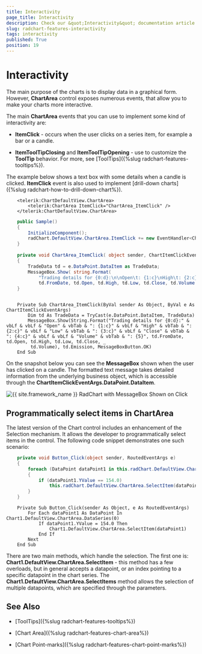 ```yaml
---
title: Interactivity
page_title: Interactivity
description: Check our &quot;Interactivity&quot; documentation article for the RadChart {{ site.framework_name }} control.
slug: radchart-features-interactivity
tags: interactivity
published: True
position: 19
---
```


# Interactivity



The main purpose of the charts is to display data in a graphical form. However, __ChartArea__ control exposes numerous events, that allow you to make your charts more interactive. 

The main __ChartArea__ events that you can use to implement some kind of interactivity are:

* __ItemClick__ - occurs when the user clicks on a series item, for example a bar or a candle. 


* __ItemToolTipClosing__ and __ItemToolTipOpening__ - use to customize the __ToolTip__ behavior. For more, see [ToolTips]({%slug radchart-features-tooltips%}).

The example below shows a text box with some details when a candle is clicked. __ItemClick__ event is also used to implement [drill-down charts]({%slug radchart-how-to-drill-down-chart%}).



```XAML
	<telerik:ChartDefaultView.ChartArea>
	    <telerik:ChartArea ItemClick="ChartArea_ItemClick" />
	</telerik:ChartDefaultView.ChartArea>
```





```C#
	public Sample()
	{       
	    InitializeComponent();
	    radChart.DefaultView.ChartArea.ItemClick += new EventHandler<ChartItemClickEventArgs>( ChartArea_ItemClick );
	}
	
	private void ChartArea_ItemClick( object sender, ChartItemClickEventArgs e )
	{
	    TradeData td = e.DataPoint.DataItem as TradeData;
	    MessageBox.Show( string.Format( 
	        "Trading details for {0:d}:\n\nOpen\t: {1:c}\nHigh\t: {2:c}\nLow\t: {3:c}\nClose\t: {4:c}\n\nVolume\t: {5}",
	        td.FromDate, td.Open, td.High, td.Low, td.Close, td.Volume ), td.Emission, MessageBoxButton.OK );
	}
```
```VB.NET
	      
	Private Sub ChartArea_ItemClick(ByVal sender As Object, ByVal e As ChartItemClickEventArgs)
	    Dim td As TradeData = TryCast(e.DataPoint.DataItem, TradeData)
	    MessageBox.Show(String.Format("Trading details for {0:d}:" & vbLf & vbLf & "Open" & vbTab & ": {1:c}" & vbLf & "High" & vbTab & ": {2:c}" & vbLf & "Low" & vbTab & ": {3:c}" & vbLf & "Close" & vbTab & ": {4:c}" & vbLf & vbLf & "Volume" & vbTab & ": {5}", td.FromDate, td.Open, td.High, td.Low, td.Close, _
	     td.Volume), td.Emission, MessageBoxButton.OK)
	End Sub
```



On the snapshot below you can see the __MessageBox__ shown when the user has clicked on a candle. The formatted text message takes detailed information from the underlying business object, which is accessible through the __ChartItemClickEventArgs.DataPoint.DataItem__.

![{{ site.framework_name }} RadChart with MessageBox Shown on Click](images/RadChart_Features_Interactivity_01.png)

## Programmatically select items in ChartArea

The latest version of the Chart control includes an enhancement of the Selection mechanism. It allows the developer to programmatically select items in the control. The following code snippet demonstrates one such scenario:



```C#
	private void Button_Click(object sender, RoutedEventArgs e)
	{
	    foreach (DataPoint dataPoint1 in this.radChart.DefaultView.ChartArea.DataSeries[0])
	    {
	        if (dataPoint1.YValue == 154.0)
	            this.radChart.DefaultView.ChartArea.SelectItem(dataPoint1);
	    }
	}
```
```VB.NET
	Private Sub Button_Click(sender As Object, e As RoutedEventArgs)
	    For Each dataPoint1 As DataPoint In Chart1.DefaultView.ChartArea.DataSeries(0)
	        If dataPoint1.YValue = 154.0 Then
	            Chart1.DefaultView.ChartArea.SelectItem(dataPoint1)
	        End If
	    Next
	End Sub
```



There are two main methods, which handle the selection. The first one is: 
__Chart1.DefaultView.ChartArea.SelectItem__ - this method has a few overloads, but in general accepts a datapoint, or an index pointing to a specific datapoint in the chart series.
The __Chart1.DefaultView.ChartArea.SelectItems__ method allows the selection of multiple datapoints, which are specified through the parameters.

## See Also

 * [ToolTips]({%slug radchart-features-tooltips%})

 * [Chart Area]({%slug radchart-features-chart-area%})

 * [Chart Point-marks]({%slug radchart-features-chart-point-marks%})
